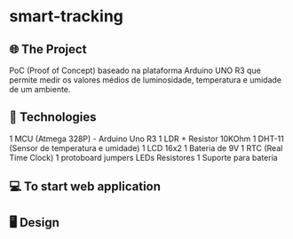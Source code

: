 # smart-tracking

## 🌐 The Project
PoC (Proof of Concept) baseado na plataforma Arduino UNO R3 que permite medir os valores médios de luminosidade, temperatura e umidade de um ambiente.

## 🚀 Technologies
1 MCU (Atmega 328P) - Arduino Uno R3
1 LDR + Resistor 10KOhm
1 DHT-11 (Sensor de temperatura e umidade)
1 LCD 16x2
1 Bateria de 9V
1 RTC (Real Time Clock)
1 protoboard
jumpers
LEDs
Resistores
1 Suporte para bateria
 
## 💻 To start web application


## 🖥️ Design
